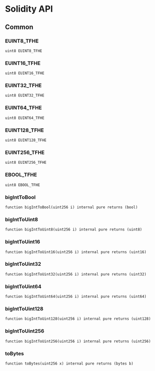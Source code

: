 # Solidity API

## Common

### EUINT8_TFHE

```solidity
uint8 EUINT8_TFHE
```

### EUINT16_TFHE

```solidity
uint8 EUINT16_TFHE
```

### EUINT32_TFHE

```solidity
uint8 EUINT32_TFHE
```

### EUINT64_TFHE

```solidity
uint8 EUINT64_TFHE
```

### EUINT128_TFHE

```solidity
uint8 EUINT128_TFHE
```

### EUINT256_TFHE

```solidity
uint8 EUINT256_TFHE
```

### EBOOL_TFHE

```solidity
uint8 EBOOL_TFHE
```

### bigIntToBool

```solidity
function bigIntToBool(uint256 i) internal pure returns (bool)
```

### bigIntToUint8

```solidity
function bigIntToUint8(uint256 i) internal pure returns (uint8)
```

### bigIntToUint16

```solidity
function bigIntToUint16(uint256 i) internal pure returns (uint16)
```

### bigIntToUint32

```solidity
function bigIntToUint32(uint256 i) internal pure returns (uint32)
```

### bigIntToUint64

```solidity
function bigIntToUint64(uint256 i) internal pure returns (uint64)
```

### bigIntToUint128

```solidity
function bigIntToUint128(uint256 i) internal pure returns (uint128)
```

### bigIntToUint256

```solidity
function bigIntToUint256(uint256 i) internal pure returns (uint256)
```

### toBytes

```solidity
function toBytes(uint256 x) internal pure returns (bytes b)
```

